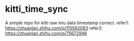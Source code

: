 # kitti_time_sync
A simple repo for kitti raw imu data timestamp correct.
refer1: https://zhuanlan.zhihu.com/p/115562083
refer2: https://zhuanlan.zhihu.com/p/75672946

